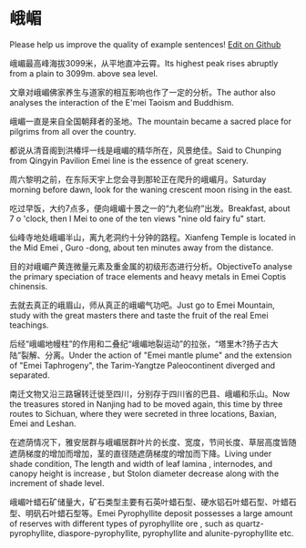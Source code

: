 # 峨嵋

Please help us improve the quality of example sentences! [Edit on Github](https://github.com/jiyushe/jiyu-example-sentence-source/blob/main/chinese/emei_3.md)

<p><span class="chinese">峨嵋最高峰海拔3099米，从平地直冲云霄。</span><span class="english">Its highest peak rises abruptly from a plain to 3099m. above sea level.</span></p>

<p><span class="chinese">文章对峨嵋佛家养生与道家的相互影响也作了一定的分析。</span><span class="english">The author also analyses the interaction of the E'mei Taoism and Buddhism.</span></p>

<p><span class="chinese">峨嵋一直是来自全国朝拜者的圣地。</span><span class="english">The mountain became a sacred place for pilgrims from all over the country.</span></p>

<p><span class="chinese">都说从清音阁到洪椿坪一线是峨嵋的精华所在，风景绝佳。</span><span class="english">Said to Chunping from Qingyin Pavilion Emei line is the essence of great scenery.</span></p>

<p><span class="chinese">周六黎明之前，在东际天宇上您会寻到那轮正在爬升的峨嵋月。</span><span class="english">Saturday morning before dawn, look for the waning crescent moon rising in the east.</span></p>

<p><span class="chinese">吃过早饭，大约7点多，便向峨嵋十景之一的“九老仙府”出发。</span><span class="english">Breakfast, about 7 o 'clock, then I Mei to one of the ten views "nine old fairy fu" start.</span></p>

<p><span class="chinese">仙峰寺地处峨嵋半山，离九老洞约十分钟的路程。</span><span class="english">Xianfeng Temple is located in the Mid Emei , Guro -dong, about ten minutes away from the distance.</span></p>

<p><span class="chinese">目的对峨嵋产黄连微量元素及重金属的初级形态进行分析。</span><span class="english">ObjectiveTo analyse the primary speciation of trace elements and heavy metals in Emei Coptis chinensis.</span></p>

<p><span class="chinese">去就去真正的峨眉山，师从真正的峨嵋气功吧。</span><span class="english">Just go to Emei Mountain, study with the great masters there and taste the fruit of the real Emei teachings.</span></p>

<p><span class="chinese">后经“峨嵋地幔柱”的作用和二叠纪“峨嵋地裂运动”的拉张，“塔里木?扬子古大陆”裂解、分离。</span><span class="english">Under the action of "Emei mantle plume" and the extension of "Emei Taphrogeny", the Tarim-Yangtze Paleocontinent diverged and separated.</span></p>

<p><span class="chinese">南迁文物又沿三路辗转迁徙至四川，分别存于四川省的巴县、峨嵋和乐山。</span><span class="english">Now the treasures stored in Nanjing had to be moved again, this time by three routes to Sichuan, where they were secreted in three locations, Baxian, Emei and Leshan.</span></p>

<p><span class="chinese">在遮荫情况下，雅安居群与峨嵋居群叶片的长度、宽度，节间长度、草层高度皆随遮荫梯度的增加而增加，茎的直径随遮荫梯度的增加而下降。</span><span class="english">Living under shade condition, The length and width of leaf lamina , internodes, and canopy height is increase , but Stolon diameter decrease along with the increment of shade level.</span></p>

<p><span class="chinese">峨嵋叶蜡石矿储量大，矿石类型主要有石英叶蜡石型、硬水铝石叶蜡石型、叶蜡石型、明矾石叶蜡石型等。</span><span class="english">Emei Pyrophyllite deposit possesses a large amount of reserves with different types of pyrophyllite ore , such as quartz-pyrophyllite, diaspore-pyrophyllite, pyrophyllite and alunite-pyrophyllite etc.</span></p>

